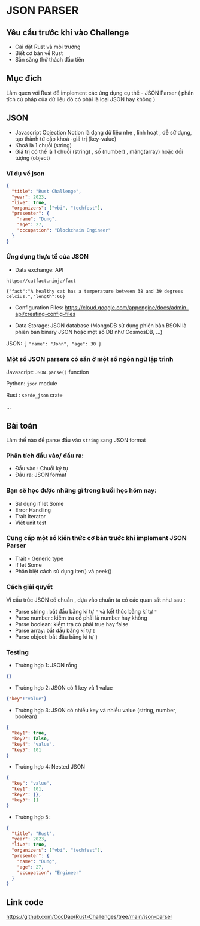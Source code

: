 # JSON PARSER

## Yêu cầu trước khi vào Challenge

- Cài đặt Rust và môi trường
- Biết cơ bản về Rust
- Sẵn sàng thử thách đầu tiên

## Mục đích

Làm quen với Rust để implement các ứng dụng cụ thể - JSON Parser ( phân tích cú pháp của dữ liệu đó có phải là loại JSON hay không )

## JSON

- Javascript Objection Notion là dạng dữ liệu nhẹ , linh hoạt , dễ sử dụng, tạo thành từ cặp khoá -giá trị (key-value)
- Khoá là 1 chuỗi (string)
- Giá trị có thể là 1 chuỗi (string) , số (number) , mảng(array) hoặc đối tượng (object)

### Ví dụ về json

```json
{
  "title": "Rust Challenge",
  "year": 2023,
  "live": true,
  "organizers": ["vbi", "techfest"],
  "presenter": {
    "name": "Dung",
    "age": 27,
    "occupation": "Blockchain Engineer"
  }
}
```
### Ứng dụng thực tế của JSON

- Data exchange: API

`https://catfact.ninja/fact`

`{"fact":"A healthy cat has a temperature between 38 and 39 degrees Celcius.","length":66}`

- Configuration Files: https://cloud.google.com/appengine/docs/admin-api/creating-config-files

- Data Storage: JSON database (MongoDB sử dụng phiên bản BSON là phiên bản binary JSON hoặc một số DB như CosmosDB, …)

JSON: `{ "name": "John", "age": 30 }`

### Một số JSON parsers có sẵn ở một số ngôn ngữ lập trình

Javascript: `JSON.parse()` function

Python: `json` module

Rust : `serde_json` crate

…

## Bài toán

Làm thế nào để parse đầu vào `string` sang JSON format 

### Phân tích đầu vào/ đầu ra:

- Đầu vào : Chuỗi ký tự
- Đầu ra: JSON format

### Bạn sẽ học được những gì trong buổi học hôm nay:

- Sử dụng if let Some
- Error Handling
- Trait Iterator
- Viết unit test

### Cung cấp một số kiến thức cơ bản trước khi implement JSON Parser

- Trait - Generic type
- If let Some
- Phân biệt cách sử dụng iter() và peek()

### Cách giải quyết

Vì cấu trúc JSON có chuẩn , dựa vào chuẩn ta có các quan sát như sau : 

- Parse string : bắt đầu bằng kí tự `"` và kết thúc bằng kí tự `"`
- Parse number : kiểm tra có phải là number hay không
- Parse boolean: kiểm tra có phải true hay false
- Parse array: bắt đầu bằng kí tự `[`
- Parse object: bắt đầu bằng kí tự `}`


### Testing

+ Trường hợp 1: JSON rỗng
```json
{}
```

+ Trường hợp 2: JSON có 1 key và 1 value 
```json
{"key":"value"}
```

+ Trường hợp 3: JSON có nhiều key và nhiều value (string, number, boolean)
```json
{
  "key1": true,
  "key2": false,
  "key4": "value",
  "key5": 101
}
```

+ Trường hợp 4: Nested JSON
```json
{
  "key": "value",
  "key1": 101,
  "key2": {},
  "key3": []
}
```
+ Trường hợp 5: 

```json
{
  "title": "Rust",
  "year": 2023,
  "live": true,
  "organizers": ["vbi", "techfest"],
  "presenter": {
    "name": "Dung",
    "age": 27,
    "occupation": "Engineer"
  }
}
```


## Link code 
https://github.com/CocDap/Rust-Challenges/tree/main/json-parser
